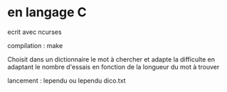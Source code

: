 #  en langage C
ecrit avec ncurses


compilation : 
make

Choisit dans un dictionnaire le mot à chercher et adapte la difficulte en adaptant le nombre d'essais en fonction de la longueur du mot à trouver

lancement : 
lependu
ou lependu dico.txt
